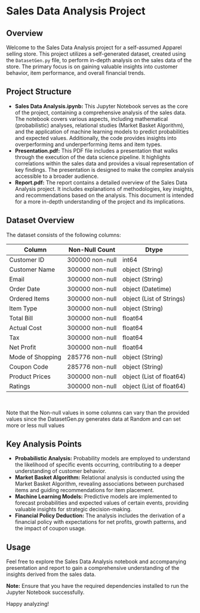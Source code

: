 
<body>
  
<h1>Sales Data Analysis Project</h1>
<h2>Overview</h2>

<p>Welcome to the Sales Data Analysis project for a self-assumed Apparel selling store. This project utilizes a self-generated dataset, created using the <code>DatasetGen.py</code> file, to perform in-depth analysis on the sales data of the store. The primary focus is on gaining valuable insights into customer behavior, item performance, and overall financial trends.</p>

<h2>Project Structure</h2>

<ul>
<li><strong>Sales Data Analysis.ipynb:</strong> This Jupyter Notebook serves as the core of the project, containing a comprehensive analysis of the sales data. The notebook covers various aspects, including mathematical (probabilistic) analyses, relational studies (Market Basket Algorithm), and the application of machine learning models to predict probabilities and expected values. Additionally, the code provides insights into overperforming and underperforming items and item types.</li>
<li><strong>Presentation.pdf:</strong> This PDF file includes a presentation that walks through the execution of the data science pipeline. It highlights correlations within the sales data and provides a visual representation of key findings. The presentation is designed to make the complex analysis accessible to a broader audience.</li>
<li><strong>Report.pdf:</strong> The report contains a detailed overview of the Sales Data Analysis project. It includes explanations of methodologies, key insights, and recommendations based on the analysis. This document is intended for a more in-depth understanding of the project and its implications.</li>
</ul>

<h2>Dataset Overview</h2>

<p>The dataset consists of the following columns:</p>

<table>
<thead>
<tr>
<th>Column</th>
<th>Non-Null Count</th>
<th>Dtype</th>
</tr>
</thead>
<tbody>
<tr>
<td>Customer ID</td>
<td>300000 non-null</td>
<td>int64</td>
</tr>
<tr>
<td>Customer Name</td>
<td>300000 non-null</td>
<td>object (String)</td>
</tr>
<tr>
<td>Email</td>
<td>300000 non-null</td>
<td>object (String)</td>
</tr>
<tr>
<td>Order Date</td>
<td>300000 non-null</td>
<td>object (Datetime)</td>
</tr>
<tr>
<td>Ordered Items</td>
<td>300000 non-null</td>
<td>object (List of Strings)</td>
</tr>
<tr>
<td>Item Type</td>
<td>300000 non-null</td>
<td>object (String)</td>
</tr>
<tr>
<td>Total Bill</td>
<td>300000 non-null</td>
<td>float64</td>
</tr>
<tr>
<td>Actual Cost</td>
<td>300000 non-null</td>
<td>float64</td>
</tr>
<tr>
<td>Tax</td>
<td>300000 non-null</td>
<td>float64</td>
</tr>
<tr>
<td>Net Profit</td>
<td>300000 non-null</td>
<td>float64</td>
</tr>
<tr>
<td>Mode of Shopping</td>
<td>285776 non-null</td>
<td>object (String)</td>
</tr>
<tr>
<td>Coupon Code</td>
<td>285776 non-null</td>
<td>object (String)</td>
</tr>
<tr>
<td>Product Prices</td>
<td>300000 non-null</td>
<td>object (List of float64)</td>
</tr>
<tr>
<td>Ratings</td>
<td>300000 non-null</td>
<td>object (List of float64)</td>
</tr>
</tbody>
</table>

<br>
<p>Note that the Non-null values in some columns can vary than the provided values since the DatasetGen.py generates data at Random and can set more or less null values</p>
<h2>Key Analysis Points</h2>

<ul>
<li><strong>Probabilistic Analysis:</strong> Probability models are employed to understand the likelihood of specific events occurring, contributing to a deeper understanding of customer behavior.</li>
<li><strong>Market Basket Algorithm:</strong> Relational analysis is conducted using the Market Basket Algorithm, revealing associations between purchased items and guiding recommendations for item placement.</li>
<li><strong>Machine Learning Models:</strong> Predictive models are implemented to forecast probabilities and expected values of certain events, providing valuable insights for strategic decision-making.</li>
<li><strong>Financial Policy Deduction:</strong> The analysis includes the derivation of a financial policy with expectations for net profits, growth patterns, and the impact of coupon usage.</li>
</ul>

<h2>Usage</h2>

<p>Feel free to explore the Sales Data Analysis notebook and accompanying presentation and report to gain a comprehensive understanding of the insights derived from the sales data.</p>

<p><strong>Note:</strong> Ensure that you have the required dependencies installed to run the Jupyter Notebook successfully.</p>

<p>Happy analyzing!</p>


</body>
